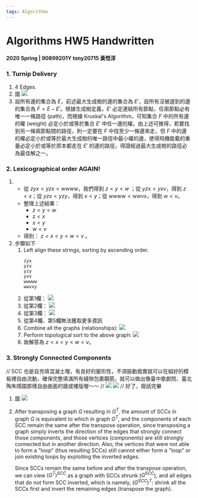 ```yaml
---
tags: Algorithms
---
```


# Algorithms HW5 Handwritten
#### 2020 Spring | 90899201Y tony20715 黃悟淳

### 1. Turnip Delivery
1. 4 Edges.
2. 圖
    ![](https://i.imgur.com/kgHGmUC.jpg)
3. 設所有邊的集合為 $E$，前述最大生成樹的邊的集合為 $E'$，設所有沒被選到的邊的集合為 $F=E-E'$。根據生成樹定義，$E'$ 必定連結所有節點，任兩節點必有唯一一條路徑 (path)，而根據 Kruskal's Algorithm，可知集合 $F$ 中的所有邊的權 (weight) 必定小於或等於集合 $E'$ 中任一邊的權。由上述可推得，若要找到另一條兩節點間的路徑，則一定要在 $F$ 中找至少一條邊來走，但 $F$ 中的邊的權必定小於或等於最大生成樹的唯一路徑中最小權的邊，使得飛機能載的重量必定小於或等於原本都走在 $E'$ 的邊的路徑，得證經過最大生成樹的路徑必為最佳解之一。

### 2. Lexicographical order AGAIN!
1. 
    - 從 $zyx<yzx<wwww$，我們得到 $z<y<w$ ；從 $yzx<yxv$，得到 $z<x$；從 $yzx<yzy$，得到 $x<y$；從 $wwww<wwvx$，得到 $w<v$。
    - 整理上述結果：
        - $z<y<w$
        - $z<x$
        - $x<y$
        - $w<v$
    - 得到： $z<x<y<w<v$ 。
2. 步驟如下
    1. Left align these strings, sorting by ascending order.
        ```=1
        zyx
        yzx
        yzy
        yxv
        wwwww
        wwvxy
        ```
    2. 從第1欄： 
        ![](https://i.imgur.com/qEiceP7.png)
    3. 從第2欄： 
        ![](https://i.imgur.com/oD6rlbR.png)
    4. 從第3欄：
        ![](https://i.imgur.com/anIeuAN.png)
    5. 從第4欄、第5欄無法獲取更多資訊
    6. Combine all the graphs (relationships): 
        ![](https://i.imgur.com/ZRBcDrY.png)
    7. Perform topological sort to the above graph:
        ![](https://i.imgur.com/QKdQWVP.jpg)
    8. 故解答為 $z<x<y<w<v$。

### 3. Strongly Connected Components

// SCC 也是自充填混凝土喔，有良好的變形性，不須振動搗實就可以在組好的模板裡自由流動，確保完整填滿所有縫隙包裹鋼筋，就可以做出像臺中歌劇院、臺北陶朱隱園那樣自由曲面的牆或樓版喔～～
// ![](https://picsig.playplus.solutions/uploads/photo/file/271/86d5038c-999a-4414-9d14-0a058cbd88de.jpeg) ![](https://picsig.playplus.solutions/uploads/image/file/3803/something.jpg)
// 好了，廢話完畢

1. 圖
    ![](https://i.imgur.com/rACNs4W.jpg)
2. 
    After transposing a graph $G$ resulting in $G^T$, the amount of SCCs in graph $G$ is equivalent to which in graph $G^T$, and the components of each SCC remain the same after the transpose operation, since transposing a graph simply inverts the direction of the edges that strongly connect those components, and those vertices (components) are still strongly connected but in another direction. Also, the vertices that were not able to form a "loop" (thus resulting SCCs) still cannot either form a "loop" or join existing loops by exploiting the inverted edges. 
    
    Since SCCs remain the same before and after the transpose operation, we can view $(G^T)^{SCC}$ as a graph with SCCs shrunk ($G^{SCC}$), and all edges that do not form SCC inverted, which is namely, $(G^{SCC})^T$: shrink all the SCCs first and invert the remaining edges (transpose the graph).